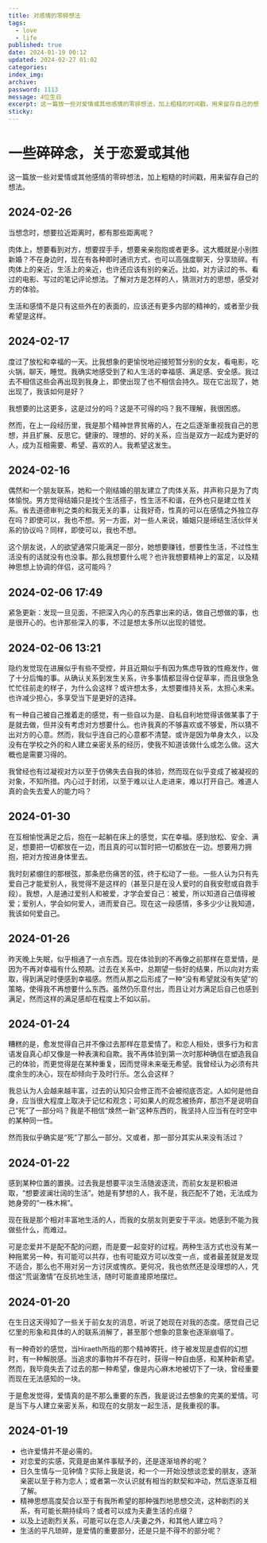 ```yaml
---
title: 对感情的零碎想法
tags:
  - love
  - life
published: true
date: 2024-01-19 00:12
updated: 2024-02-27 01:02
categories:
index_img:
archive:
password: 1113
message: 4位生日
excerpt: 这一篇放一些对爱情或其他感情的零碎想法，加上粗糙的时间戳，用来留存自己的想法。
sticky: 
---
```


# 一些碎碎念，关于恋爱或其他

这一篇放一些对爱情或其他感情的零碎想法，加上粗糙的时间戳，用来留存自己的想法。

## 2024-02-26
当想念时，想要拉近距离时，都有那些距离呢？

肉体上，想要看到对方，想要捏手手，想要亲亲抱抱或者更多。这大概就是小别胜新婚？不在身边时，现在有各种即时通讯方式，也可以高强度聊天，分享琐碎。有肉体上的亲近，生活上的亲近，也许还应该有别的亲近。比如，对方读过的书、看过的电影、写过的笔记评论想法。了解对方是怎样的人，猜测对方的思想，感受对方的体验。

生活和感情不是只有这些外在的表面的，应该还有更多内部的精神的，或者至少我希望是这样。

## 2024-02-17
度过了放松和幸福的一天。比我想象的更愉悦地迎接短暂分别的女友，看电影，吃火锅，聊天，睡觉。我确实地感受到了和人生活的幸福感、满足感、安全感。我过去不相信这些会再出现到我身上，即使出现了也不相信会持久。现在它出现了，她出现了，我该如何是好？

我想要的比这更多，这是过分的吗？这是不可得的吗？我不理解，我很困惑。

然而，在上一段经历里，我是那个精神世界贫瘠的人，在之后逐渐重视我自己的思想，并且扩展、反思它。健康的、理想的、好的关系，应当是双方一起成为更好的人，成为互相需要、希望、喜欢的人。我希望这发生。

## 2024-02-16

偶然和一个朋友联系，她和一个刚结婚的朋友建立了肉体关系，并声称只是为了肉体愉悦。男方觉得结婚只是找个生活搭子，性生活不和谐，在外也只是建立性关系。省去道德审判之类的和我无关的事，让我好奇，性真的可以在感情之外独立存在吗？即使可以，我也不想。另一方面，对一些人来说，婚姻只是缔结生活伙伴关系的协议吗？同样，即使可以，我也不想。

这个朋友说，人的欲望通常只能满足一部分，她想要赚钱，想要性生活，不过性生活没有的话就没有也没事。那么我想要什么呢？也许我想要精神上的富足，以及精神思想上协调的伴侣，这可能吗？

## 2024-02-06 17:49

紧急更新：发现一旦见面，不把深入内心的东西拿出来的话，做自己想做的事，也是很开心的。也许那些深入的事，不过是想太多所以出现的错觉。

## 2024-02-06 13:21

隐约发觉现在进展似乎有些不受控，并且近期似乎有因为焦虑导致的性瘾发作，做了十分后悔的事。从确认关系到发生关系，许多事情都显得仓促草率，而且很急急忙忙往前走的样子，为什么会这样？或许想太多，太想要维持关系，太担心未来。也许减少担心，多享受当下是更好的选择。

有一种自己被自己推着走的感觉，有一些自以为是、自私自利地觉得该做某事了于是就去做，但并没有考虑对方想要什么。也许我真的不够喜欢或不够爱，所以猜不出对方的心意。然而，我似乎连自己的心意都不清楚。或许是因为单身太久，以及没有在学校之外的和人建立亲密关系的经历，使我不知道该做什么或怎么做。这大概也是需要习得的。

我曾经也有过凝视对方以至于仿佛失去自我的体验，然而现在似乎变成了被凝视的对象，不知所措。内心过于封闭，以至于难以让人走进来，难以打开自己。难道人真的会失去爱人的能力吗？

## 2024-01-30

在互相愉悦满足之后，抱在一起躺在床上的感觉，实在幸福。感到放松、安全、满足，想要把一切都放在一边，而且真的可以暂时把一切都放在一边。想要用力拥抱，把对方按进身体里去。

我时刻紧绷住的那根弦，那条悲伤痛苦的弦，终于松动了一些。一些人认为只有先爱自己才能爱别人，我觉得不是这样的（甚至只是在没人爱时的自我安慰或自救手段）。我想，人是通过爱别人和被爱，才学会爱自己：被爱，所以知道自己值得被爱；爱别人，学会如何爱人，进而爱自己。现在这一段感情，多多少少让我知道，我该如何爱自己。

## 2024-01-26

昨天晚上失眠，似乎相通了一点东西。现在体验到的不再像之前那样在意爱情，是因为不再对幸福有什么预期。过去在关系中，总期望一些好的结果，所以向对方索取，得到满足时便感到幸福感。然而从那之后形成了一种“没有希望就没有失望”的策略，使得我不再想要什么东西。虽然仍乐意付出，而且让对方满足后自己也感到满足，然而这样的满足感却在程度上不如以前。

## 2024-01-24

糟糕的是，愈发觉得自己并不像过去那样在意爱情了。和恋人相处，很多行为和言语发自真心却又像是一种表演和自欺。我不再体验到第一次时那种确信在塑造我自己的体验，而更觉得是在某种重复，因而觉得未来毫无希望。我曾经认为必须有共度余生的决心，现在却倾向于及时行乐。怎么会这样？

我总认为人会越来越丰富，过去的认知只会修正而不会被彻底否定。人如何是他自身，应当很大程度上取决于记忆和观念；可如果人的观念被扬弃，那岂不是说明自己“死”了一部分吗？我是不相信“焕然一新”这种东西的，我坚持人应当有在时空中的某种同一性。

然而我似乎确实是“死”了那么一部分。又或者，那一部分其实从来没有活过？

## 2024-01-22

感到某种位置的置换。过去我是想要平淡生活随波逐流，而前女友是积极进取，“想要波澜壮阔的生活”。她是有梦想的人，我不是，我匹配不了她，无法成为她身旁的“一株木棉”。

现在我是那个相对丰富地生活的人，而我的女朋友则更安于平淡。她感到不能为我做些什么，而难过。

可是恋爱并不是配不配的问题，而是要一起变好的过程。两种生活方式也没有某一种拖累另一种，有可能可以共存，也有可能双方可以改变一点，或者最差就是发现不适合，那么也不用对另一方讨厌或愧疚。更何况，我也依然还是没理想的人，凭借这“荒诞激情”在反抗地生活，随时可能直接原地摆烂。

## 2024-01-20

在生日这天得知了一些关于前女友的消息，听说了她现在对我的态度。感觉自己记忆里的形象和具体的人的联系消解了，甚至那个想象的意象也逐渐崩塌了。

有一种奇妙的感觉，当Hiraeth所指的那个精神寄托，终于被发现是虚假的幻想时，有一种解脱感。当追求的事物并不存在时，获得一种自由感，和某种新希望。然而，我毕竟失去了过去的那一种希望，像是内心麻木地被切下了一块，曾经重要而现在无法感知的一块。

于是愈发觉得，爱情真的是不那么重要的东西，我是说过去想象的完美的爱情。可是当下与人建立亲密关系，和现在的女朋友一起生活，是我重视的事。

## 2024-01-19

- 也许爱情并不是必需的。
- 对恋爱的实感，究竟是由某件事赋予的，还是逐渐培养的呢？
- 日久生情与一见钟情？实际上我是说，和一个一开始没想谈恋爱的朋友，逐渐亲密以至于称为恋人；或者第一次认识就有相当的默契和冲动，然后逐渐互相了解。
- 精神思想高度契合以至于有我所希望的那种强烈地思想交流，这种剧烈的关系，有可能长期持续吗？或者可以成为夫妻生活的点缀？
- 以及上述剧烈关系，可能可以在恋人/夫妻之外，和其他人建立吗？
- 生活的平凡琐碎，是爱情的重要部分，还是只是不得不的部分呢？
